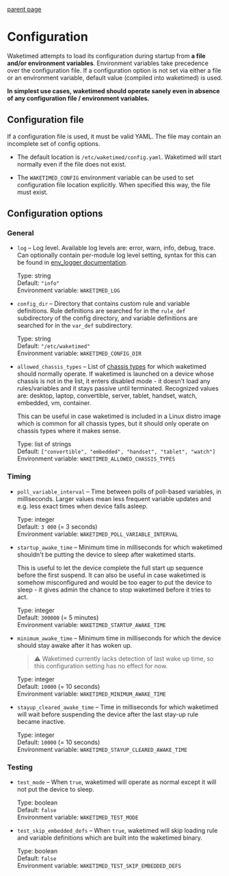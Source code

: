 [parent page](../index.md)

# Configuration

Waketimed attempts to load its configuration during startup from **a
file and/or environment variables**. Environment variables take
precedence over the configuration file. If a configuration option is
not set via either a file or an environment variable, default value
(compiled into waketimed) is used.

**In simplest use cases, waketimed should operate sanely even in
absence of any configuration file / environment variables.**

## Configuration file

If a configuration file is used, it must be valid YAML. The file may
contain an incomplete set of config options.

* The default location is `/etc/waketimed/config.yaml`. Waketimed will
  start normally even if the file does not exist.

* The `WAKETIMED_CONFIG` environment variable can be used to set
  configuration file location explicitly. When specified this way, the
  file must exist.

## Configuration options

### General

* `log` – Log level. Available log levels are: error, warn, info,
  debug, trace. Can optionally contain per-module log level setting,
  syntax for this can be found in
  [env_logger documentation](https://docs.rs/env_logger/0.9.0/env_logger/).

  Type: string  
  Default: `"info"`  
  Environment variable: `WAKETIMED_LOG`

* `config_dir` – Directory that contains custom rule and variable
  definitions. Rule definitions are searched for in the `rule_def`
  subdirectory of the config directory, and variable definitions are
  searched for in the `var_def` subdirectory.

  Type: string  
  Default: `"/etc/waketimed"`  
  Environment variable: `WAKETIMED_CONFIG_DIR`

* `allowed_chassis_types` – List of 
  [chassis types](https://www.freedesktop.org/software/systemd/man/machine-info.html#CHASSIS=)
  for which waketimed should normally operate. If waketimed is
  launched on a device whose chassis is not in the list, it enters
  disabled mode - it doesn't load any rules/variables and it stays
  passive until terminated. Recognized values are: desktop, laptop,
  convertible, server, tablet, handset, watch, embedded, vm,
  container.

  This can be useful in case waketimed is included in a Linux distro
  image which is common for all chassis types, but it should only
  operate on chassis types where it makes sense.

  Type: list of strings  
  Default: `["convertible", "embedded", "handset", "tablet", "watch"]`  
  Environment variable: `WAKETIMED_ALLOWED_CHASSIS_TYPES`

### Timing

* `poll_variable_interval` – Time between polls of poll-based
  variables, in milliseconds. Larger values mean less frequent
  variable updates and e.g. less exact times when device falls asleep.

  Type: integer  
  Default: `3 000` (= 3 seconds)  
  Environment variable: `WAKETIMED_POLL_VARIABLE_INTERVAL`

* `startup_awake_time` – Minimum time in milliseconds for which
  waketimed shouldn't be putting the device to sleep after waketimed
  starts.

  This is useful to let the device complete the full start up sequence
  before the first suspend. It can also be useful in case waketimed is
  somehow misconfigured and would be too eager to put the device to
  sleep - it gives admin the chance to stop waketimed before it tries
  to act.

  Type: integer  
  Default: `300000` (= 5 minutes)  
  Environment variable: `WAKETIMED_STARTUP_AWAKE_TIME`

* `minimum_awake_time` – Minimum time in milliseconds for which the
  device should stay awake after it has woken up.

  > ⚠ Waketimed currently lacks detection of last wake up time, so
  > this configuration setting has no effect for now.

  Type: integer  
  Default: `10000` (= 10 seconds)  
  Environment variable: `WAKETIMED_MINIMUM_AWAKE_TIME`

* `stayup_cleared_awake_time` – Time in milliseconds for which
  waketimed will wait before suspending the device after the last
  stay-up rule became inactive.

  Type: integer  
  Default: `10000` (= 10 seconds)  
  Environment variable: `WAKETIMED_STAYUP_CLEARED_AWAKE_TIME`

### Testing

* `test_mode` – When `true`, waketimed will operate as normal except
  it will not put the device to sleep.

  Type: boolean  
  Default: `false`  
  Environment variable: `WAKETIMED_TEST_MODE`

* `test_skip_embedded_defs` – When `true`, waketimed will skip loading
  rule and variable definitions which are built into the waketimed
  binary.

  Type: boolean  
  Default: `false`  
  Environment variable: `WAKETIMED_TEST_SKIP_EMBEDDED_DEFS`
